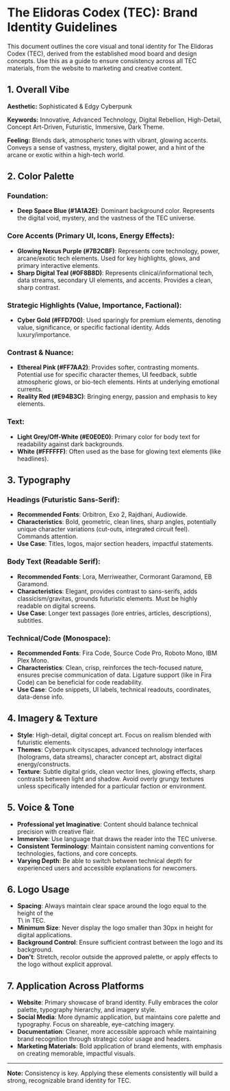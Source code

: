 # The Elidoras Codex (TEC): Brand Identity Guidelines

This document outlines the core visual and tonal identity for The Elidoras Codex (TEC), derived from the established mood board and design concepts. Use this as a guide to ensure consistency across all TEC materials, from the website to marketing and creative content.

## 1. Overall Vibe

**Aesthetic:** Sophisticated & Edgy Cyberpunk

**Keywords:** Innovative, Advanced Technology, Digital Rebellion, High-Detail, Concept Art-Driven, Futuristic, Immersive, Dark Theme.

**Feeling:** Blends dark, atmospheric tones with vibrant, glowing accents. Conveys a sense of vastness, mystery, digital power, and a hint of the arcane or exotic within a high-tech world.

## 2. Color Palette

### Foundation:
- **Deep Space Blue (#1A1A2E)**: Dominant background color. Represents the digital void, mystery, and the vastness of the TEC universe.

### Core Accents (Primary UI, Icons, Energy Effects):
- **Glowing Nexus Purple (#7B2CBF)**: Represents core technology, power, arcane/exotic tech elements. Used for key highlights, glows, and primary interactive elements.
- **Sharp Digital Teal (#0F8B8D)**: Represents clinical/informational tech, data streams, secondary UI elements, and accents. Provides a clean, sharp contrast.

### Strategic Highlights (Value, Importance, Factional):
- **Cyber Gold (#FFD700)**: Used sparingly for premium elements, denoting value, significance, or specific factional identity. Adds luxury/importance.

### Contrast & Nuance:
- **Ethereal Pink (#FF7AA2)**: Provides softer, contrasting moments. Potential use for specific character themes, UI feedback, subtle atmospheric glows, or bio-tech elements. Hints at underlying emotional currents.
- **Reality Red (#E94B3C)**: Bringing energy, passion and emphasis to key elements.

### Text:
- **Light Grey/Off-White (#E0E0E0)**: Primary color for body text for readability against dark backgrounds.
- **White (#FFFFFF)**: Often used as the base for glowing text elements (like headlines).

## 3. Typography

### Headings (Futuristic Sans-Serif):
- **Recommended Fonts**: Orbitron, Exo 2, Rajdhani, Audiowide.
- **Characteristics**: Bold, geometric, clean lines, sharp angles, potentially unique character variations (cut-outs, integrated circuit feel). Commands attention.
- **Use Case**: Titles, logos, major section headers, impactful statements.

### Body Text (Readable Serif):
- **Recommended Fonts**: Lora, Merriweather, Cormorant Garamond, EB Garamond.
- **Characteristics**: Elegant, provides contrast to sans-serifs, adds classicism/gravitas, grounds futuristic elements. Must be highly readable on digital screens.
- **Use Case**: Longer text passages (lore entries, articles, descriptions), subtitles.

### Technical/Code (Monospace):
- **Recommended Fonts**: Fira Code, Source Code Pro, Roboto Mono, IBM Plex Mono.
- **Characteristics**: Clean, crisp, reinforces the tech-focused nature, ensures precise communication of data. Ligature support (like in Fira Code) can be beneficial for code readability.
- **Use Case**: Code snippets, UI labels, technical readouts, coordinates, data-dense info.

## 4. Imagery & Texture

- **Style**: High-detail, digital concept art. Focus on realism blended with futuristic elements.
- **Themes**: Cyberpunk cityscapes, advanced technology interfaces (holograms, data streams), character concept art, abstract digital energy/constructs.
- **Texture**: Subtle digital grids, clean vector lines, glowing effects, sharp contrasts between light and shadow. Avoid overly grungy textures unless specifically intended for a particular faction or environment.

## 5. Voice & Tone

- **Professional yet Imaginative**: Content should balance technical precision with creative flair.
- **Immersive**: Use language that draws the reader into the TEC universe.
- **Consistent Terminology**: Maintain consistent naming conventions for technologies, factions, and core concepts.
- **Varying Depth**: Be able to switch between technical depth for experienced users and accessible explanations for newcomers.

## 6. Logo Usage

- **Spacing**: Always maintain clear space around the logo equal to the height of the \
T\ in TEC.
- **Minimum Size**: Never display the logo smaller than 30px in height for digital applications.
- **Background Control**: Ensure sufficient contrast between the logo and its background.
- **Don't**: Stretch, recolor outside the approved palette, or apply effects to the logo without explicit approval.

## 7. Application Across Platforms

- **Website**: Primary showcase of brand identity. Fully embraces the color palette, typography hierarchy, and imagery style.
- **Social Media**: More dynamic application, but maintains core palette and typography. Focus on shareable, eye-catching imagery.
- **Documentation**: Cleaner, more accessible approach while maintaining brand recognition through strategic color usage and headers.
- **Marketing Materials**: Bold application of brand elements, with emphasis on creating memorable, impactful visuals.

---

**Note:** Consistency is key. Applying these elements consistently will build a strong, recognizable brand identity for TEC.

